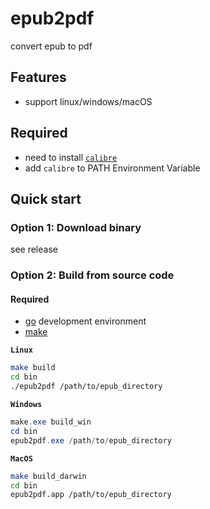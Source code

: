 # epub2pdf
convert epub to pdf

## Features

- support linux/windows/macOS

## Required
- need to install [`calibre`](https://calibre-ebook.com/download)
- add `calibre` to PATH Environment Variable


## Quick start
### Option 1: Download binary

see release


### Option 2: Build from source code
#### Required
- [go](https://go.dev/dl/) development environment
- [make](https://gnuwin32.sourceforge.net/packages/make.htm)

**`Linux`**
```sh
make build
cd bin
./epub2pdf /path/to/epub_directory
```
**`Windows`**
```powershell
make.exe build_win
cd bin
epub2pdf.exe /path/to/epub_directory
```
**`MacOS`**
```sh
make build_darwin
cd bin
epub2pdf.app /path/to/epub_directory
```

